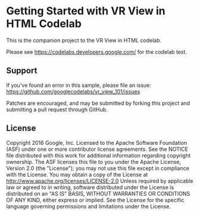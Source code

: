 Getting Started with VR View in HTML Codelab
============================================

This is the companion project to the VR View in HTML codelab.

Please see https://codelabs.developers.google.com/ for the codelab text.

Support
-------
 If you've found an error in this sample, please file an issue:
https://github.com/googlecodelabs/vr_view_101/issues

Patches are encouraged, and may be submitted by forking this project and
submitting a pull request through GitHub.

License
-------
Copyright 2016 Google, Inc.
Licensed to the Apache Software Foundation (ASF) under one or more contributor
license agreements.  See the NOTICE file distributed with this work for
additional information regarding copyright ownership.  The ASF licenses this
file to you under the Apache License, Version 2.0 (the "License"); you may not
use this file except in compliance with the License.  You may obtain a copy of
the License at
  http://www.apache.org/licenses/LICENSE-2.0
Unless required by applicable law or agreed to in writing, software
distributed under the License is distributed on an "AS IS" BASIS, WITHOUT
WARRANTIES OR CONDITIONS OF ANY KIND, either express or implied.  See the
License for the specific language governing permissions and limitations under
the License.

